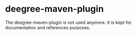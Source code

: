 # deegree-maven-plugin
The deegree-maven-plugin is not used anymore. It is kept for documentation and references purposes. 
